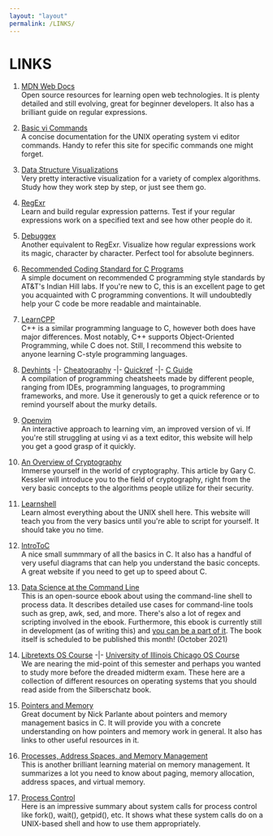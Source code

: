 ```yaml
---
layout: "layout"
permalink: /LINKS/
---
```


# LINKS

1. [MDN Web Docs](https://developer.mozilla.org/en-US/)<br>
Open source resources for learning open web technologies.
It is plenty detailed and still evolving, great for beginner developers.
It also has a brilliant guide on regular expressions.

2. [Basic vi Commands](https://www.cs.colostate.edu/helpdocs/vi.html)<br>
A concise documentation for the UNIX operating system vi editor commands.
Handy to refer this site for specific commands one might forget.

3. [Data Structure Visualizations](https://www.cs.usfca.edu/~galles/visualization/Algorithms.html)<br>
Very pretty interactive visualization for a variety of complex algorithms.
Study how they work step by step, or just see them go.

4. [RegExr](https://godbolt.org/)<br>
Learn and build regular expression patterns.
Test if your regular expressions work on a specified text and see how other people do it.

5. [Debuggex](https://www.debuggex.com/)<br>
Another equivalent to RegExr.
Visualize how regular expressions work its magic, character by character.
Perfect tool for absolute beginners.

6. [Recommended Coding Standard for C Programs](https://www.doc.ic.ac.uk/lab/cplus/cstyle.html)<br>
A simple document on recommended C programming style standards by AT&T's Indian Hill labs.
If you're new to C, this is an excellent page to get you acquainted with C programming conventions.
It will undoubtedly help your C code be more readable and maintainable.

7. [LearnCPP](https://www.learncpp.com/)<br>
C++ is a similar programming language to C, however both does have major differences. Most notably, C++ supports Object-Oriented Programming, while C does not. Still, I recommend this website to anyone learning C-style programming languages.

8. [Devhints](https://devhints.io/) -|- [Cheatography](https://cheatography.com/programming/) -|- [Quickref](https://quickref.me/) -|- [C Guide](https://courses.cs.washington.edu/courses/cse351/14sp/sections/1/Cheatsheet-c.pdf)<br>
A compilation of programming cheatsheets made by different people, ranging from IDEs, programming languages, to programming frameworks, and more. Use it generously to get a quick reference or to remind yourself about the murky details.

9. [Openvim](https://www.openvim.com/tutorial.html)<br>
An interactive approach to learning vim, an improved version of vi. If you're still struggling at using vi as a text editor, this website will help you get a good grasp of it quickly.

10. [An Overview of Cryptography](https://www.garykessler.net/library/crypto.html)<br>
Immerse yourself in the world of cryptography. This article by Gary C. Kessler will introduce you to the field of cryptography, right from the very basic concepts to the algorithms people utilize for their security.

11. [Learnshell](https://www.learnshell.org/)<br>
Learn almost everything about the UNIX shell here. This website will teach you from the very basics until you're able to script for yourself. It should take you no time.

12. [IntroToC](https://eleceng.dit.ie/frank/IntroToC/)<br>
A nice small summmary of all the basics in C. It also has a handful of very useful diagrams that can help you understand the basic concepts. A great website if you need to get up to speed about C.

13. [Data Science at the Command Line](https://www.datascienceatthecommandline.com/2e/)<br>
This is an open-source ebook about using the command-line shell to process data. It describes detailed use cases for command-line tools such as grep, awk, sed, and more. There's also a lot of regex and scripting involved in the ebook. Furthermore, this ebook is currently still in development (as of writing this) and [you can be a part of it](https://github.com/jeroenjanssens/data-science-at-the-command-line). The book itself is scheduled to be published this month! (October 2021)

14. [Libretexts OS Course](https://eng.libretexts.org/Courses/Delta_College/Operating_System%3A_The_Basics) -|- [University of Illinois Chicago OS Course](https://www.cs.uic.edu/~jbell/CourseNotes/OperatingSystems/)<br>
We are nearing the mid-point of this semester and perhaps you wanted to study more before the dreaded midterm exam. These here are a collection of different resources on operating systems that you should read aside from the Silberschatz book.

15. [Pointers and Memory](http://cslibrary.stanford.edu/102/PointersAndMemory.pdf)<br>
Great document by Nick Parlante about pointers and memory management basics in C. It will provide you with a concrete understanding on how pointers and memory work in general. It also has links to other useful resources in it.

16. [Processes, Address Spaces, and Memory Management](https://people.cs.pitt.edu/~aus/cs449/ts-lecture12.pdf)<br>
This is another brilliant learning material on memory management. It summarizes a lot you need to know about paging, memory allocation, address spaces, and virtual memory.

17. [Process Control](https://www.cs.uregina.ca/Links/class-info/330/Fork/fork.html#fork)<br>
Here is an impressive summary about system calls for process control like fork(), wait(), getpid(), etc. It shows what these system calls do on a UNIX-based shell and how to use them appropriately.
